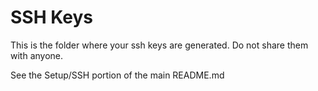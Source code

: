 # SSH Keys

This is the folder where your ssh keys are generated.
Do not share them with anyone.

See the Setup/SSH portion of the main README.md